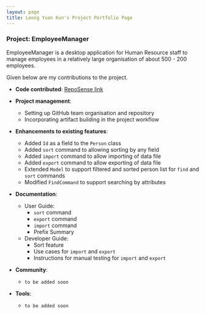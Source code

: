 ```yaml
---
layout: page
title: Leong Yuan Kun's Project Portfolio Page
---
```


### Project: EmployeeManager

EmployeeManager is a desktop application for Human Resource staff to manage employees in a relatively large 
organisation of about 500 - 200 employees.


Given below are my contributions to the project.

* **Code contributed**: [RepoSense link](https://nus-cs2103-ay2324s1.github.io/tp-dashboard/?search=aexolate&breakdown=true)

* **Project management**:
  * Setting up GitHub team organisation and repository
  * Incorporating artifact building in the project workflow

* **Enhancements to existing features**:
  * Added `Id` as a field to the `Person` class
  * Added `sort` command to allowing sorting by any field
  * Added `import` command to allow importing of data file
  * Added `export` command to allow exporting of data file
  * Extended `Model` to support filtered and sorted person list for `find` and `sort` commands
  * Modified `FindCommand` to support searching by attributes
* **Documentation**:
  * User Guide:
    * `sort` command
    * `export` command
    * `import` command
    * Prefix Summary
  * Developer Guide:
    * Sort feature
    * Use cases for `import` and `export`
    * Instructions for manual testing for `import` and `export`

* **Community**:
  * `to be added soon`

* **Tools**:
  * `to be added soon`
